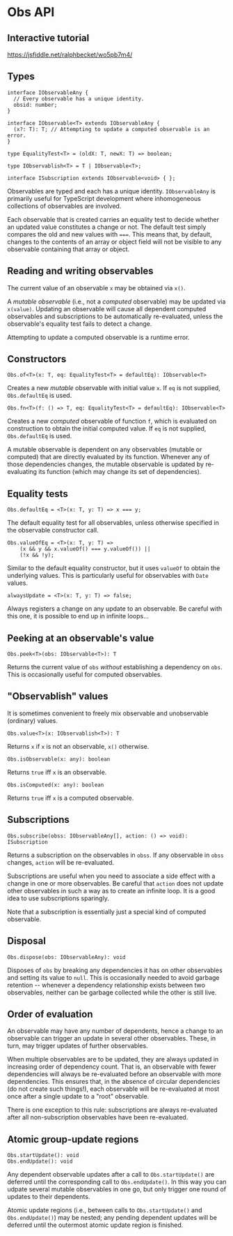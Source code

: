 # Obs API

## Interactive tutorial

https://jsfiddle.net/ralphbecket/wo5pb7m4/

## Types

```
interface IObservableAny {
  // Every observable has a unique identity.
  obsid: number;
}

interface IObservable<T> extends IObservableAny {
  (x?: T): T; // Attempting to update a computed observable is an error.
}

type EqualityTest<T> = (oldX: T, newX: T) => boolean;

type IObservablish<T> = T | IObservable<T>;

interface ISubscription extends IObservable<void> { };
```
Observables are typed and each has a unique identity.  `IObservableAny` is primarily useful for TypeScript development where inhomogeneous collections of observables are involved.

Each observable that is created carries an equality test to decide whether an updated value constitutes a change or not.  The default test simply compares the old and new values with `===`.  This means that, by default, changes to the contents of an array or object field will not be visible to any observable containing that array or object.

## Reading and writing observables

The current value of an observable `x` may be obtained via `x()`.

A _mutable observable_ (i.e., not a _computed_ observable) may be updated via `x(value)`.  Updating an observable will cause all dependent computed observables and subscriptions to be automatically re-evaluated, unless the observable's equality test fails to detect a change.

Attempting to update a computed observable is a runtime error.

## Constructors

```
Obs.of<T>(x: T, eq: EqualityTest<T> = defaultEq): IObservable<T>
```
Creates a new _mutable_ observable with initial value `x`.  If `eq` is not supplied, `Obs.defaultEq` is used.

```
Obs.fn<T>(f: () => T, eq: EqualityTest<T> = defaultEq): IObservable<T>
```
Creates a new _computed_ observable of function `f`, which is evaluated on construction to obtain the initial computed value.  If `eq` is not supplied, `Obs.defaultEq` is used.

A mutable observable is dependent on any observables (mutable or computed) that are directly evaluated by its function.  Whenever any of those dependencies changes, the mutable observable is updated by re-evaluating its function (which may change its set of dependencies).

## Equality tests

```
Obs.defaultEq = <T>(x: T, y: T) => x === y;
```
The default equality test for all observables, unless otherwise specified in the observable constructor call.

```
Obs.valueOfEq = <T>(x: T, y: T) =>
    (x && y && x.valueOf() === y.valueOf()) ||
    (!x && !y);
```
Similar to the default equality constructor, but it uses `valueOf` to obtain the underlying values.  This is particularly useful for observables with `Date` values.

```
alwaysUpdate = <T>(x: T, y: T) => false;
```
Always registers a change on any update to an observable.  Be careful with this one, it is possible to end up in infinite loops...

## Peeking at an observable's value

```
Obs.peek<T>(obs: IObservable<T>): T
```
Returns the current value of `obs` _without_ establishing a dependency on `obs`.  This is occasionally useful for computed observables.

## "Observablish" values

It is sometimes convenient to freely mix observable and unobservable (ordinary) values.

```
Obs.value<T>(x: IObservablish<T>): T
```
Returns `x` if `x` is not an observable, `x()` otherwise.

```
Obs.isObservable(x: any): boolean
```
Returns `true` iff `x` is an observable.

```
Obs.isComputed(x: any): boolean
```
Returns `true` iff `x` is a computed observable.

## Subscriptions

```
Obs.subscribe(obss: IObservableAny[], action: () => void): ISubscription
```
Returns a subscription on the observables in `obss`.  If any observable in `obss` changes, `action` will be re-evaluated.  

Subscriptions are useful when you need to associate a side effect with a change in one or more observables.  Be careful that `action` does not update other observables in such a way as to create an infinite loop.  It is a good idea to use subscriptions sparingly.

Note that a subscription is essentially just a special kind of computed observable.

## Disposal

```
Obs.dispose(obs: IObservableAny): void
```
Disposes of `obs` by breaking any dependencies it has on other observables and setting its value to `null`.  This is occasionally needed to avoid garbage retention -- whenever a dependency relationship exists between two observables, neither can be garbage collected while the other is still live.

## Order of evaluation

An observable may have any number of dependents, hence a change to an observable can trigger an update in several other observables.  These, in turn, may trigger updates of further observables.

When multiple observables are to be updated, they are always updated in increasing order of dependency count.  That is, an observable with fewer dependencies will always be re-evaluated before an observable with more dependencies.  This ensures that, in the absence of circular dependencies (do not create such things!), each observable will be re-evaluated at most once after a single update to a "root" observable.

There is one exception to this rule: subscriptions are always re-evaluated after all non-subscription observables have been re-evaluated.

## Atomic group-update regions

```
Obs.startUpdate(): void
Obs.endUpdate(): void
```
Any dependent observable updates after a call to `Obs.startUpdate()` are deferred until the corresponding call to `Obs.endUpdate()`.  In this way you can udpate several mutable observables in one go, but only trigger one round of updates to their dependents.

Atomic update regions (i.e., between calls to `Obs.startUpdate()` and `Obs.endUpdate()`) may be nested; any pending dependent updates will be deferred until the outermost atomic update region is finished.
